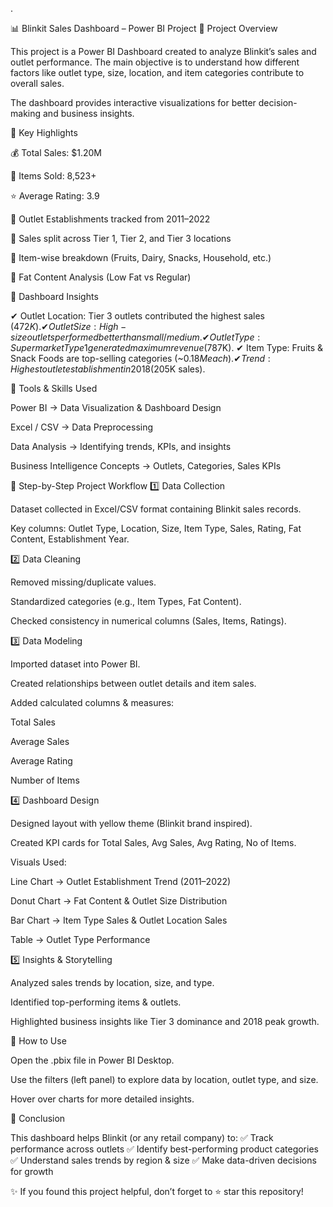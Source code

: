 .

📊 Blinkit Sales Dashboard – Power BI Project
🔹 Project Overview

This project is a Power BI Dashboard created to analyze Blinkit’s sales and outlet performance.
The main objective is to understand how different factors like outlet type, size, location, and item categories contribute to overall sales.

The dashboard provides interactive visualizations for better decision-making and business insights.

🔹 Key Highlights

💰 Total Sales: $1.20M

🛒 Items Sold: 8,523+

⭐ Average Rating: 3.9

🏬 Outlet Establishments tracked from 2011–2022

📍 Sales split across Tier 1, Tier 2, and Tier 3 locations

🥗 Item-wise breakdown (Fruits, Dairy, Snacks, Household, etc.)

🥛 Fat Content Analysis (Low Fat vs Regular)

🔹 Dashboard Insights

✔ Outlet Location: Tier 3 outlets contributed the highest sales ($472K).
✔ Outlet Size: High-size outlets performed better than small/medium.
✔ Outlet Type: Supermarket Type1 generated maximum revenue ($787K).
✔ Item Type: Fruits & Snack Foods are top-selling categories (~$0.18M each).
✔ Trend: Highest outlet establishment in 2018 ($205K sales).

🔹 Tools & Skills Used

Power BI → Data Visualization & Dashboard Design

Excel / CSV → Data Preprocessing

Data Analysis → Identifying trends, KPIs, and insights

Business Intelligence Concepts → Outlets, Categories, Sales KPIs

🔹 Step-by-Step Project Workflow
1️⃣ Data Collection

Dataset collected in Excel/CSV format containing Blinkit sales records.

Key columns: Outlet Type, Location, Size, Item Type, Sales, Rating, Fat Content, Establishment Year.

2️⃣ Data Cleaning

Removed missing/duplicate values.

Standardized categories (e.g., Item Types, Fat Content).

Checked consistency in numerical columns (Sales, Items, Ratings).

3️⃣ Data Modeling

Imported dataset into Power BI.

Created relationships between outlet details and item sales.

Added calculated columns & measures:

Total Sales

Average Sales

Average Rating

Number of Items

4️⃣ Dashboard Design

Designed layout with yellow theme (Blinkit brand inspired).

Created KPI cards for Total Sales, Avg Sales, Avg Rating, No of Items.

Visuals Used:

Line Chart → Outlet Establishment Trend (2011–2022)

Donut Chart → Fat Content & Outlet Size Distribution

Bar Chart → Item Type Sales & Outlet Location Sales

Table → Outlet Type Performance

5️⃣ Insights & Storytelling

Analyzed sales trends by location, size, and type.

Identified top-performing items & outlets.

Highlighted business insights like Tier 3 dominance and 2018 peak growth.

🔹 How to Use

Open the .pbix file in Power BI Desktop.

Use the filters (left panel) to explore data by location, outlet type, and size.

Hover over charts for more detailed insights.

🔹 Conclusion

This dashboard helps Blinkit (or any retail company) to:
✅ Track performance across outlets
✅ Identify best-performing product categories
✅ Understand sales trends by region & size
✅ Make data-driven decisions for growth

✨ If you found this project helpful, don’t forget to ⭐ star this repository!
